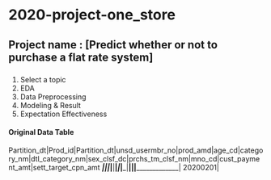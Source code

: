 # 2020-project-one_store

## Project name : [Predict whether or not to purchase a flat rate system]

### <index>
1. Select a topic
2. EDA
3. Data Preprocessing
4. Modeling & Result
5. Expectation Effectiveness

#### Original Data Table

Partition_dt|Prod_id|Partition_dt|unsd_usermbr_no|prod_amd|age_cd|category_nm|dtl_category_nm|sex_clsf_dc|prchs_tm_clsf_nm|mno_cd|cust_payment_amt|sett_target_cpn_amt
____________|_______|____________|_______________|________|______|___________|_______________|___________|________________|______|________________|___________________|
20200201|

